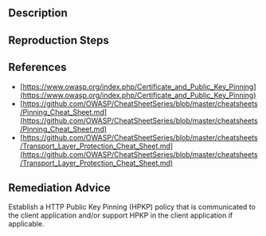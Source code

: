 ## Description


## Reproduction Steps


## References

- [https://www.owasp.org/index.php/Certificate_and_Public_Key_Pinning](https://www.owasp.org/index.php/Certificate_and_Public_Key_Pinning)
- [https://github.com/OWASP/CheatSheetSeries/blob/master/cheatsheets/Pinning_Cheat_Sheet.md](https://github.com/OWASP/CheatSheetSeries/blob/master/cheatsheets/Pinning_Cheat_Sheet.md)
- [https://github.com/OWASP/CheatSheetSeries/blob/master/cheatsheets/Transport_Layer_Protection_Cheat_Sheet.md](https://github.com/OWASP/CheatSheetSeries/blob/master/cheatsheets/Transport_Layer_Protection_Cheat_Sheet.md)


## Remediation Advice

Establish a HTTP Public Key Pinning (HPKP) policy that is communicated to the client application and/or support HPKP in the client application if applicable.

